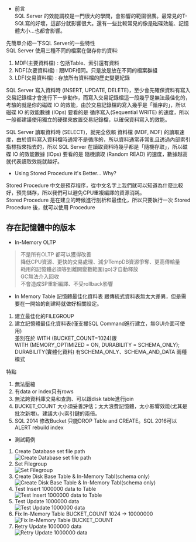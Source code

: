* 前言  
SQL Server 的效能調校是一門很大的學問，會影響的範圍很廣。最常見的T-SQL寫的好壞，這部分就影響很大。還有一些比較常見的像是磁碟效能、記憶體大小...也都會影響。  

先簡單介紹一下SQL Server的一些特性  
SQL Server 使用三種不同的檔案在儲存你的資料:  
1. MDF(主要資料檔) : 包括Table、索引還有資料
2. NDF(次要資料檔) : 跟MDF相同。只是放是放在不同的檔案群組  
3. LDF(交易資料檔) : 存放所有資料檔的歷史變更紀錄  

SQL Server 寫入資料時 (INSERT, UPDATE, DELETE)，至少會先確保資料有寫入交易記錄檔才會進行下一步動作，而寫入交易記錄檔這一段幾乎是無法最佳化的，考驗的就是你的磁碟 IO 的效能，由於交易記錄檔的寫入幾乎是「循序的」，所以磁碟 IO 的效能數據 (IOps) 要看的是 循序寫入(Sequential WRITE) 的速度，所以一般都建議使用獨立的硬碟來放置交易記錄檔，以確保資料寫入的效能。  

SQL Server 讀取資料時 (SELECT)，就完全依賴 資料檔 (MDF, NDF) 的讀取速度，由於資料寫入資料檔時通常不是循序的，所以資料通常非常亂且透過內部索引指標指來指去的，所以 SQL Server 在讀取資料時幾乎都是「隨機存取」，所以磁碟 IO 的效能數據 (IOps) 要看的是 隨機讀取 (Random READ) 的速度，數據越高就代表讀取效能就越好。  


* Using Stored Procedure it's Better... Why?  

 Stored Procedure 中文是預存程序，從中文名字上我們就可以知道為什麼比較好，預先儲存，所以我們可以避免CPU重複編譯的資源消耗。  
 Stored Procedure 是在建立的時候進行剖析和最佳化，所以只要執行一次 Stored Procedure 後，就可以使用 Procedure <h2>存在記憶體中的版本</h2>  

* In-Memory OLTP  
> 不是所有OLTP 都可以獲得改善  
> 降低CPU資源、更快的交易處理、減少TempDB資源爭奪、更高傳輸量  
> 耗用的記憶體必須等到離開變數範圍(go)才自動釋放  
> GC無法介入回收  
> 不會造成SP重新編譯、不受rollback影響  

* In Memory Table 記憶體最佳化資料表
跟傳統式資料表無太大差異，但是需要在一開始的創建時就做好相關設定。  
1. 建立最佳化的FILEGROUP
2. 建立記憶體最佳化資料表(僅支援SQL Command進行建立，無GUI介面可使用)  
差別在於 WITH (BUCKET_COUNT=1024)跟   
WITH  (MEMORY_OPTIMIZED = ON,  DURABILITY = SCHEMA_ONLY);  
DURABILITY(實體化資料) 有SCHEMA_ONLY、SCHEMA_AND_DATA 兩種模式 

特點 
1. 無法壓縮  
2. 有data or index只有rows
3. 無法跨資料庫交易和查詢、可以跟disk  table進行join
4. BUCKET_COUNT 大小須妥善評估；太大浪費記憶體，太小影響效能(尤其是批次新增)。建議大小:索引鍵的兩倍。  
5. SQL 2014 修改Bucket 只能DROP Table and CREATE。SQL 2016可以ALERT rebuild index  


* 測試範例  
1. Create Database set file path  
![Create Database set file path](imgs/p1.png)  
2. Set Filegroup  
![Set Filegroup](imgs/p2.png)  
3. Create Disk Base Table & In-Memory Tabl(schema only)  
![Create Disk Base Table & In-Memory Tabl(schema only)](imgs/p3.png)  
4. Test Insert 1000000 data to Table  
![Test Insert 1000000 data to Table](imgs/p4.png)  
5. Test Update 1000000 data  
![Test Update 1000000 data](imgs/p5.png)  
6. Fix In-Memory Table BUCKET_COUNT 1024 -> 10000000  
![Fix In-Memory Table BUCKET_COUNT](imgs/p6.png)  
7. Retry Update 1000000 data  
![Retry Update 1000000 data](imgs/p7.png)  